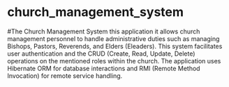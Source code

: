 # church_management_system
#The Church Management System this application it allows church management personnel to handle administrative duties such as managing Bishops, Pastors, Reverends, and Elders (Eleaders). This system facilitates user authentication and the CRUD (Create, Read, Update, Delete) operations on the mentioned roles within the church. The application uses Hibernate ORM for database interactions and RMI (Remote Method Invocation) for remote service handling. 